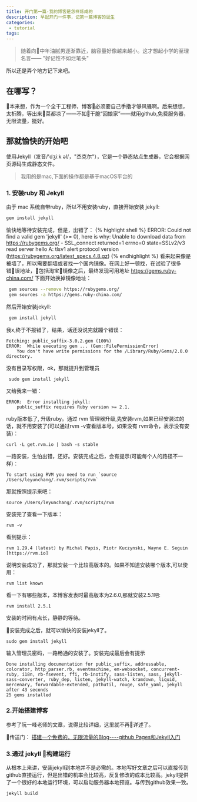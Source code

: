 ```yaml
---
title: 开门第一篇-我的博客是怎样炼成的
description: 早起开门一件事，记第一篇博客的诞生
categories:
 - tutorial
tags:
---
```


> 随着向中年油腻男逐渐靠近，脑容量好像越来越小。这才想起小学的至理名言——
>"好记性不如烂笔头"

所以还是弄个地方记下来吧。
## 在哪写？

本来想，作为一个全干工程师，博客必须要自己手撸才够风骚啊。后来想想，太折腾，等出来菜都凉了——不如干脆“回娘家”——就用github,免费服务器，无限流量，挺好。

## 那就愉快的开始吧
使用Jekyll（发音/'dʒiːk əl/，"杰克尔"），它是一个静态站点生成器，它会根据网页源码生成静态文件。
>我用的是mac,下面的操作都是基于macOS平台的

### 1. 安装ruby 和 Jekyll
由于 mac 系统自带ruby，所以不用安装ruby，直接开始安装 jekyll:
```sh
gem install jekyll
```
愉快地等待安装完成，但是，出错了：
{% highlight shell %}
ERROR:  Could not find a valid gem 'jekyll' (>= 0), here is why:
          Unable to download data from https://rubygems.org/ - SSL_connect returned=1 errno=0 state=SSLv2/v3 read server hello A: tlsv1 alert protocol version (https://rubygems.org/latest_specs.4.8.gz)
{% endhighlight %}
看来起来像是被墙了，所以需要翻墙或者找一个国内镜像。在网上好一顿找，在试验了很多错误地址，包括淘宝镜像之后，最终发现可用地址 https://gems.ruby-china.com/
下面开始换掉镜像地址：
```sh
 gem sources --remove https://rubygems.org/
 gem sources -a https://gems.ruby-china.com/
```
然后开始安装jekyll:
```sh
 gem install jekyll
```
我x,终于不报错了，结果，话还没说完就蹦个错误：
```shell
Fetching: public_suffix-3.0.2.gem (100%)
ERROR:  While executing gem ... (Gem::FilePermissionError)
    You don't have write permissions for the /Library/Ruby/Gems/2.0.0 directory.
```
没有目录写权限，ok，那就提升到管理员
```shell
 sudo gem install jekyll
```
又给我来一错：
```shell
ERROR:  Error installing jekyll:
	public_suffix requires Ruby version >= 2.1.
```
ruby版本低了,
升级ruby。通过 rvm 管理器升级,先安装rvm,如果已经安装过的话，就不用安装了(可以通过rvm -v查看版本号，如果没有 rvm命令，表示没有安装)：
```shell
curl -L get.rvm.io | bash -s stable
```
一路安装，生怕出错，还好。安装完成之后，会有提示(可能每个人的路径不一样)：
```
To start using RVM you need to run `source /Users/leyunchang/.rvm/scripts/rvm`
```
那就按照提示来吧：
```shell
source /Users/leyunchang/.rvm/scripts/rvm
```
安装完了查看一下版本：
```shell
rvm -v
```
看到提示：
```shell
rvm 1.29.4 (latest) by Michal Papis, Piotr Kuczynski, Wayne E. Seguin [https://rvm.io]
```
说明安装成功了，那就安装一个比较高版本的。如果不知道安装哪个版本,可以使用：
```shell
rvm list known
```
看一下有哪些版本，本博客发表时最高版本为2.6.0,那就安装2.5.1吧:
```shell
rvm install 2.5.1
```
安装的时间有点长，静静的等待。

安装完成之后，就可以愉快的安装jekyll了。
```shell
sudo gem install jekyll
```
输入管理员密码，一路畅通的安装了。安装完成最后会有提示
```shell
Done installing documentation for public_suffix, addressable, colorator, http_parser.rb, eventmachine, em-websocket, concurrent-ruby, i18n, rb-fsevent, ffi, rb-inotify, sass-listen, sass, jekyll-sass-converter, ruby_dep, listen, jekyll-watch, kramdown, liquid, mercenary, forwardable-extended, pathutil, rouge, safe_yaml, jekyll after 43 seconds
25 gems installed
```
### 2.开始搭建博客
参考了阮一峰老师的文章，说得比较详细，这里就不再详述了。

传送门： <a target="_blank" href="http://www.ruanyifeng.com/blog/2012/08/blogging_with_jekyll.html">搭建一个免费的，无限流量的Blog----github Pages和Jekyll入门</a>
### 3.通过 jekyll 构建运行
从根本上来讲，安装jekyll到本地并不是必需的。本地写好文章之后可以直接传到github直接运行，但是出错的机率会比较高，反复修改的成本比较高。jekyll提供了一个很好的本地运行环境，可以启动服务器本地预览。与传到github效果一致。
```shell
jekyll build
```